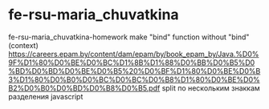 # fe-rsu-maria_chuvatkina
fe-rsu-maria_chuvatkina-homework
make "bind" function without "bind" (context)
https://careers.epam.by/content/dam/epam/by/book_epam_by/Java.%D0%9F%D1%80%D0%BE%D0%BC%D1%8B%D1%88%D0%BB%D0%B5%D0%BD%D0%BD%D0%BE%D0%B5%20%D0%BF%D1%80%D0%BE%D0%B3%D1%80%D0%B0%D0%BC%D0%BC%D0%B8%D1%80%D0%BE%D0%B2%D0%B0%D0%BD%D0%B8%D0%B5.pdf
split по нескольким знаккам разделения javascript
